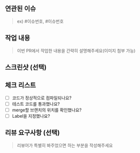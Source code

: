 ## 연관된 이슈

> ex) #이슈번호, #이슈번호
> 

## 작업 내용

> 이번 PR에서 작업한 내용을 간략히 설명해주세요(이미지 첨부 가능)
> 

## 스크린샷 (선택)

## 체크 리스트
- [ ] 코드가 정상적으로 컴파일되나요?
- [ ] 테스트 코드를 통과했나요?
- [ ] merge할 브랜치의 위치를 확인했나요?
- [ ] Label을 지정했나요?

## 리뷰 요구사항 (선택)

> 리뷰어가 특별히 봐주었으면 하는 부분을 작성해주세요
>
